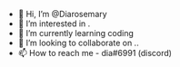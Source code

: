 - 👋 Hi, I’m @Diarosemary
- 👀 I’m interested in . 
- 🌱 I’m currently learning coding 
- 💞️ I’m looking to collaborate on ..  
- 📫 How to reach me - dia#6991 (discord)

<!---
Diarosemary/Diarosemary is a ✨ special ✨ repository because its `README.md` (this file) appears on your GitHub profile.
You can click the Preview link to take a look at your changes.
--->
